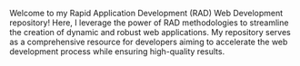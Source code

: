 Welcome to my Rapid Application Development (RAD) Web Development repository! Here, I leverage the power of RAD methodologies to streamline the creation of dynamic and robust web applications. My repository serves as a comprehensive resource for developers aiming to accelerate the web development process while ensuring high-quality results.
